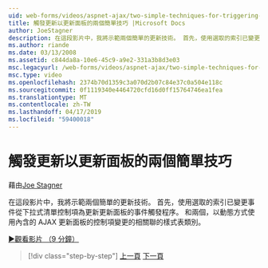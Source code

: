 ```yaml
---
uid: web-forms/videos/aspnet-ajax/two-simple-techniques-for-triggering-updates-to-update-panels
title: 觸發更新以更新面板的兩個簡單技巧 |Microsoft Docs
author: JoeStagner
description: 在這段影片中，我將示範兩個簡單的更新技術。 首先，使用選取的索引已變更事件從下拉式清單控制項為事件三角函數...
ms.author: riande
ms.date: 03/13/2008
ms.assetid: c844da8a-10e6-45c9-a9e2-331a3b8d3e03
msc.legacyurl: /web-forms/videos/aspnet-ajax/two-simple-techniques-for-triggering-updates-to-update-panels
msc.type: video
ms.openlocfilehash: 2374b70d1359c3a070d2b07c84e37c0a504e118c
ms.sourcegitcommit: 0f1119340e4464720cfd16d0ff15764746ea1fea
ms.translationtype: MT
ms.contentlocale: zh-TW
ms.lasthandoff: 04/17/2019
ms.locfileid: "59400018"
---
```

# <a name="two-simple-techniques-for-triggering-updates-to-update-panels"></a>觸發更新以更新面板的兩個簡單技巧

藉由[Joe Stagner](https://github.com/JoeStagner)

在這段影片中，我將示範兩個簡單的更新技術。 首先，使用選取的索引已變更事件從下拉式清單控制項為更新更新面板的事件觸發程序。 和兩個，以動態方式使用內含的 AJAX 更新面板的控制項變更的相關聯的樣式表類別。

[&#9654;觀看影片 （9 分鐘）](https://channel9.msdn.com/Blogs/ASP-NET-Site-Videos/two-simple-techniques-for-triggering-updates-to-update-panels)

> [!div class="step-by-step"]
> [上一頁](how-do-i-retrieve-values-from-server-side-ajax-controls.md)
> [下一頁](use-aspnet-ajax-cascading-drop-down-control-to-access-a-database.md)
